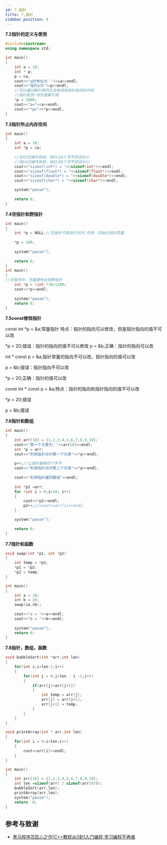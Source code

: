 ```yaml
---
id: 7,指针
title: 7,指针
sidebar_position: 9
---
```


**7.2指针的定义与使用**

```cpp
#include<iostream>
using namespace std;

int main()
{
    int a = 10;
    int * p;
    p = &a;
    cout<<"a的地址为："<<&a<<endl;
    cout<<"指针p为"<<p<<endl;
    //可以通过解引用的方式来找到指针指向的内存
    //指针前加*号代表解引用
    *p = 1000;
    cout<<"a="<<a<<endl;
    cout<<"*p="<<*p<<endl;
}
```

**7.3指针所占内存空间**

```cpp
int main()
{
    int a = 10;
    int *p = &a;
        
    //在32位操作系统，指针占4个字节空间大小
    //在64位操作系统，指针占8个字节空间大小                               
    cout<<"sizeof(int*) = "<<sizeof(int*)<<endl;
    cout<<"sizeof(float*) = "<<sizeof(float*)<<endl;
    cout<<"sizeof(double*) = "<<sizeof(double*)<<endl;
    cout<<"sizeof(char*) = "<<sizeof(char*)<<endl;

    system("pause");
        
    return 0;
}
```

**7.4空指针和野指针**

```cpp
int main()
{
    int *p = NULL;//空指针不能进行访问,作用：初始化指针变量
        
    *p = 100;
        
    system("pause");
        
    return 0;
}
int main()
{
//在程序中，尽量避免出现野指针
    int *p = (int *)0x1100;
    cout<<*p<<endl;
        
    system("pause");
    return 0;
}
```

**7.5const修饰指针**

const int *p = &a;常量指针   特点：指针的指向可以修改，但是指针指向的值不可以改

*p = 20;错误：指针的指向的值不可以修改 p = &b;正确：指针的指向可以改

int * const p = &a;指针常量的指向不可以改，指针指向的值可以改

p = &b;错误：指针指向不可以改

*p = 20;正确：指针的值可以改

const int * const p = &a;特点：指针的指向和指针指向的值不可以改

*p = 20;错误

p = &b;错误

**7.6指针和数组**

```cpp
int main()
{
    int arr[10] = {1,2,3,4,5,6,7,8,9,10};
    cout<<"第一个元素为："<<arr[0]<<endl;
    int *p = arr;
    cout<<"利用指针访问第一个元素"<<*p<<endl;
        
    p++;//让指针偏移四个字节
    cout<<"利用指针访问第二个元素"<<*p<<endl;
        
    cout<<"利用指针遍历数组"<<endl;
        
    int *p2 =arr;
    for (int i = 0;i<10; i++)
    {
        cout<<*p2<<endl;
        p2++;//=cout<<arr[i]<<endl;
    }

    system("pause");
        
    return 0;
}
```

**7.7指针和函数**

```cpp
void swap(int *p1, int *p2)
{
    int temp = *p1;
    *p1 = *p2;
    *p2 = temp;
}

int main()
{
    int a = 10;
    int b = 20;
    swap(&a,&b);
    
    cout<<"a = "<<a<<endl;
    cout<<"b = "<<b<<endl;
    
    system("pause");
    return 0;
}
```

**7.8指针，数组，函数**

```cpp
void bubbleSort(int *arr,int len)
{
    for(int i;i<len-1;i++)
    {
        for(int j = 0;j<len - i -1;j++)
        {
            if(arr[j]>arr[j+1])
            {
                int temp = arr[j];
                arr[j] = arr[j+1];
                arr[j+1] = temp;
            }
        }
    }
}

void printArray(int * arr,int len)
{
    for(int i = 0;i<len;i++)
    {
        cout<<arr[i]<<endl;
    }
}

int main()
{
    int arr[10] = {1,2,3,4,5,6,7,8,9,10};
    int len =sizeof(arr) / sizeof(arr[0]0);
    bubbleSort(arr,len);
    printArray(arr,len);
    system("pause");
    return  0;
}
```

## 参考与致谢
- [黑马程序员匠心之作|C++教程从0到1入门编程,学习编程不再难](https://www.bilibili.com/video/BV1et411b73Z/?spm_id_from=333.337.search-card.all.click&vd_source=372e65dcafcd24fd43faf6d855023be1)